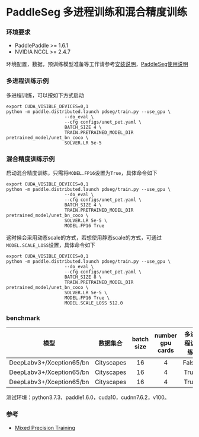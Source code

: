 # PaddleSeg 多进程训练和混合精度训练

### 环境要求
* PaddlePaddle >= 1.6.1
* NVIDIA NCCL >= 2.4.7

环境配置，数据，预训练模型准备等工作请参考[安装说明](./installation.md)，[PaddleSeg使用说明](./usage.md)

### 多进程训练示例

多进程训练，可以按如下方式启动
```
export CUDA_VISIBLE_DEVICES=0,1
python -m paddle.distributed.launch pdseg/train.py --use_gpu \
                      --do_eval \
                      --cfg configs/unet_pet.yaml \
                      BATCH_SIZE 4 \
                      TRAIN.PRETRAINED_MODEL_DIR pretrained_model/unet_bn_coco \
                      SOLVER.LR 5e-5 
```

### 混合精度训练示例

启动混合精度训练，只需将```MODEL.FP16```设置为```True```，具体命令如下
```
export CUDA_VISIBLE_DEVICES=0,1
python -m paddle.distributed.launch pdseg/train.py --use_gpu \
                      --do_eval \
                      --cfg configs/unet_pet.yaml \
                      BATCH_SIZE 4 \
                      TRAIN.PRETRAINED_MODEL_DIR pretrained_model/unet_bn_coco \
                      SOLVER.LR 5e-5 \
                      MODEL.FP16 True
```
这时候会采用动态scale的方式，若想使用静态scale的方式，可通过```MODEL.SCALE_LOSS```设置，具体命令如下

```
export CUDA_VISIBLE_DEVICES=0,1
python -m paddle.distributed.launch pdseg/train.py --use_gpu \
                      --do_eval \
                      --cfg configs/unet_pet.yaml \
                      BATCH_SIZE 8 \
                      TRAIN.PRETRAINED_MODEL_DIR pretrained_model/unet_bn_coco \
                      SOLVER.LR 5e-5 \
                      MODEL.FP16 True \
                      MODEL.SCALE_LOSS 512.0
```


### benchmark

| 模型 | 数据集合 | batch size | number gpu cards | 多进程训练 | 混合精度训练 | 速度(image/s) | mIoU on val |
|:---:|:---:|:---:|:---:|:---:|:---:|:---:|:---:|
| DeepLabv3+/Xception65/bn | Cityscapes | 16 | 4 | False | False | 17.27 | 79.20 |
| DeepLabv3+/Xception65/bn | Cityscapes | 16 | 4 | True | False  | 19.80 | 78.90 |
| DeepLabv3+/Xception65/bn | Cityscapes | 16 | 4 | True | True  | 25.84 |79.06|

测试环境：python3.7.3，paddle1.6.0，cuda10，cudnn7.6.2，v100。

### 参考

- [Mixed Precision Training](https://arxiv.org/abs/1710.03740)

